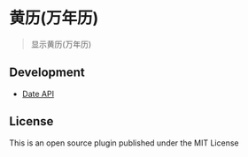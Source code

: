 # 黄历(万年历)

> 显示黄历(万年历)

## Development

* [Date API](https://api.timelessq.com/time?datetime=2021-01-01)

## License

This is an open source plugin published under the MIT License